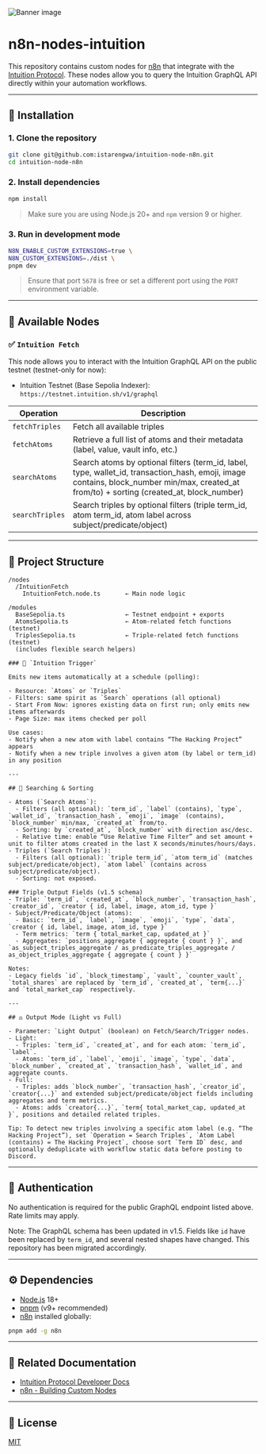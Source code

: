 ![Banner image](https://user-images.githubusercontent.com/10284570/173569848-c624317f-42b1-45a6-ab09-f0ea3c247648.png)

# n8n-nodes-intuition

This repository contains custom nodes for [n8n](https://n8n.io) that integrate with the [Intuition Protocol](https://intuition.systems). These nodes allow you to query the Intuition GraphQL API directly within your automation workflows.

---

## 🚀 Installation

### 1. Clone the repository

```bash
git clone git@github.com:istarengwa/intuition-node-n8n.git
cd intuition-node-n8n
```

### 2. Install dependencies

```bash
npm install
```

> Make sure you are using Node.js 20+ and `npm` version 9 or higher.

### 3. Run in development mode

```bash
N8N_ENABLE_CUSTOM_EXTENSIONS=true \
N8N_CUSTOM_EXTENSIONS=./dist \
pnpm dev
```

> Ensure that port `5678` is free or set a different port using the `PORT` environment variable.

---

## 🧱 Available Nodes

### ✅ `Intuition Fetch`

This node allows you to interact with the Intuition GraphQL API on the public testnet (testnet-only for now):

- Intuition Testnet (Base Sepolia Indexer): `https://testnet.intuition.sh/v1/graphql`

| Operation                  | Description                                                                       |
| -------------------------- | --------------------------------------------------------------------------------- |
| `fetchTriples`             | Fetch all available triples                                                       |
| `fetchAtoms`               | Retrieve a full list of atoms and their metadata (label, value, vault info, etc.) |
| `searchAtoms`              | Search atoms by optional filters (term_id, label, type, wallet_id, transaction_hash, emoji, image contains, block_number min/max, created_at from/to) + sorting (created_at, block_number) |
| `searchTriples`            | Search triples by optional filters (triple term_id, atom term_id, atom label across subject/predicate/object) |

---

## 📁 Project Structure

```
/nodes
  /IntuitionFetch
    IntuitionFetch.node.ts       ← Main node logic

/modules
  BaseSepolia.ts                 ← Testnet endpoint + exports
  AtomsSepolia.ts                ← Atom-related fetch functions (testnet)
  TriplesSepolia.ts              ← Triple-related fetch functions (testnet)
  (includes flexible search helpers)

### 🔔 `Intuition Trigger`

Emits new items automatically at a schedule (polling):

- Resource: `Atoms` or `Triples`
- Filters: same spirit as `Search` operations (all optional)
- Start From Now: ignores existing data on first run; only emits new items afterwards
- Page Size: max items checked per poll

Use cases:
- Notify when a new atom with label contains “The Hacking Project” appears
- Notify when a new triple involves a given atom (by label or term_id) in any position

---

## 🔎 Searching & Sorting

- Atoms (`Search Atoms`):
  - Filters (all optional): `term_id`, `label` (contains), `type`, `wallet_id`, `transaction_hash`, `emoji`, `image` (contains), `block_number` min/max, `created_at` from/to.
  - Sorting: by `created_at`, `block_number` with direction asc/desc.
  - Relative time: enable “Use Relative Time Filter” and set amount + unit to filter atoms created in the last X seconds/minutes/hours/days.
- Triples (`Search Triples`):
  - Filters (all optional): `triple term_id`, `atom term_id` (matches subject/predicate/object), `atom label` (contains across subject/predicate/object).
  - Sorting: not exposed.

### Triple Output Fields (v1.5 schema)
- Triple: `term_id`, `created_at`, `block_number`, `transaction_hash`, `creator_id`, `creator { id, label, image, atom_id, type }`
- Subject/Predicate/Object (atoms):
  - Basic: `term_id`, `label`, `image`, `emoji`, `type`, `data`, `creator { id, label, image, atom_id, type }`
  - Term metrics: `term { total_market_cap, updated_at }`
  - Aggregates: `positions_aggregate { aggregate { count } }`, and `as_subject_triples_aggregate / as_predicate_triples_aggregate / as_object_triples_aggregate { aggregate { count } }`

Notes:
- Legacy fields `id`, `block_timestamp`, `vault`, `counter_vault`, `total_shares` are replaced by `term_id`, `created_at`, `term{...}` and `total_market_cap` respectively.

---

## ⚖️ Output Mode (Light vs Full)

- Parameter: `Light Output` (boolean) on Fetch/Search/Trigger nodes.
- Light:
  - Triples: `term_id`, `created_at`, and for each atom: `term_id`, `label`.
  - Atoms: `term_id`, `label`, `emoji`, `image`, `type`, `data`, `block_number`, `created_at`, `transaction_hash`, `wallet_id`, and aggregate counts.
- Full:
  - Triples: adds `block_number`, `transaction_hash`, `creator_id`, `creator{...}` and extended subject/predicate/object fields including aggregates and term metrics.
  - Atoms: adds `creator{...}`, `term{ total_market_cap, updated_at }`, positions and detailed related triples.

Tip: To detect new triples involving a specific atom label (e.g. “The Hacking Project”), set `Operation = Search Triples`, `Atom Label (contains) = The Hacking Project`, choose sort `Term ID` desc, and optionally deduplicate with workflow static data before posting to Discord.
```

---

## 🔐 Authentication

No authentication is required for the public GraphQL endpoint listed above. Rate limits may apply.

Note: The GraphQL schema has been updated in v1.5. Fields like `id` have been replaced by `term_id`, and several nested shapes have changed. This repository has been migrated accordingly.

---

## ⚙️ Dependencies

* [Node.js](https://nodejs.org) 18+
* [pnpm](https://pnpm.io) (v9+ recommended)
* [n8n](https://n8n.io) installed globally:

```bash
pnpm add -g n8n
```

---

## 📖 Related Documentation

* [Intuition Protocol Developer Docs](https://tech.docs.intuition.systems/dev/)
* [n8n - Building Custom Nodes](https://docs.n8n.io/integrations/creating-nodes/)

---

## 📄 License

[MIT](https://github.com/n8n-io/n8n-nodes-starter/blob/master/LICENSE.md)
